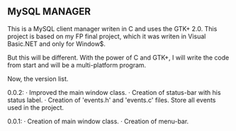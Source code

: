 
MySQL MANAGER
--------------
This is a MySQL client manager writen in C and uses the GTK+ 2.0.
This project is based on my FP final project, which it was writen in
Visual Basic.NET and only for Window$.

But this will be different. With the power of C and GTK+, I will write
the code from start and will be a multi-platform program.

Now, the version list.

0.0.2:
· Improved the main window class.
· Creation of status-bar with his status label.
· Creation of 'events.h' and 'events.c' files. Store all events used in the
  project.



0.0.1:
· Creation of main window class.
· Creation of menu-bar.

